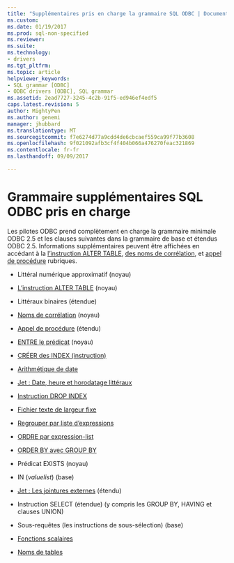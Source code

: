 ```yaml
---
title: "Supplémentaires pris en charge la grammaire SQL ODBC | Documents Microsoft"
ms.custom: 
ms.date: 01/19/2017
ms.prod: sql-non-specified
ms.reviewer: 
ms.suite: 
ms.technology:
- drivers
ms.tgt_pltfrm: 
ms.topic: article
helpviewer_keywords:
- SQL grammar [ODBC]
- ODBC drivers [ODBC], SQL grammar
ms.assetid: 2ead7727-3245-4c2b-91f5-ed946ef4edf5
caps.latest.revision: 5
author: MightyPen
ms.author: genemi
manager: jhubbard
ms.translationtype: MT
ms.sourcegitcommit: f7e6274d77a9cdd4de6cbcaef559ca99f77b3608
ms.openlocfilehash: 9f021092afb3cf4f404b066a476270feac321869
ms.contentlocale: fr-fr
ms.lasthandoff: 09/09/2017

---
```

# <a name="additional-supported-odbc-sql-grammar"></a>Grammaire supplémentaires SQL ODBC pris en charge
Les pilotes ODBC prend complètement en charge la grammaire minimale ODBC 2.5 et les clauses suivantes dans la grammaire de base et étendus ODBC 2.5. Informations supplémentaires peuvent être affichées en accédant à la [l’instruction ALTER TABLE](../../odbc/microsoft/alter-table-statement.md), [des noms de corrélation](../../odbc/microsoft/correlation-names.md), et [appel de procédure](../../odbc/microsoft/procedure-invocation.md) rubriques.  
  
-   Littéral numérique approximatif (noyau)  
  
-   [L’instruction ALTER TABLE](../../odbc/microsoft/alter-table-statement.md) (noyau)  
  
-   Littéraux binaires (étendue)  
  
-   [Noms de corrélation](../../odbc/microsoft/correlation-names.md) (noyau)  
  
-   [Appel de procédure](../../odbc/microsoft/procedure-invocation.md) (étendu)  
  
-   [ENTRE le prédicat](../../odbc/microsoft/between-predicate.md) (noyau)  
  
-   [CRÉER des INDEX (instruction)](../../odbc/microsoft/create-index-statement.md)  
  
-   [Arithmétique de date](../../odbc/microsoft/date-arithmetic.md)  
  
-   [Jet : Date, heure et horodatage littéraux](../../odbc/microsoft/jet-date-time-and-timestamp-literals.md)  
  
-   [Instruction DROP INDEX](../../odbc/microsoft/drop-index-statement.md)  
  
-   [Fichier texte de largeur fixe](../../odbc/microsoft/fixed-width-text-file.md)  
  
-   [Regrouper par liste d’expressions](../../odbc/microsoft/group-by-expression-list.md)  
  
-   [ORDRE par expression-list](../../odbc/microsoft/order-by-expression-list.md)  
  
-   [ORDER BY avec GROUP BY](../../odbc/microsoft/order-by-with-group-by.md)  
  
-   Prédicat EXISTS (noyau)  
  
-   IN (*valuelist*) (base)  
  
-   [Jet : Les jointures externes](../../odbc/microsoft/jet-outer-joins.md) (étendu)  
  
-   Instruction SELECT (étendue) (y compris les GROUP BY, HAVING et clauses UNION)  
  
-   Sous-requêtes (les instructions de sous-sélection) (base)  
  
-   [Fonctions scalaires](../../odbc/microsoft/scalar-functions.md)  
  
-   [Noms de tables](../../odbc/microsoft/table-names.md)
